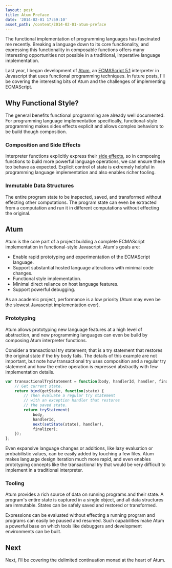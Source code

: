 ```yaml
---
layout: post
title: Atum Preface
date: '2014-02-01 17:59:10'
asset_path: /content/2014-02-01-atum-preface
---
```

The functional implementation of programming languages has fascinated me recently. Breaking a language down to its core functionality, and expressing this functionality in composable functions offers many interesting opportunities not possible in a traditional, imperative language implementation.

Last year, I began development of [Atum][atum], an [ECMAScript 5.1][ecma51] interpreter in Javascript that uses functional programming techniques. In future posts, I'll be covering the interesting bits of Atum and the challenges of implementing ECMAScript.

## Why Functional Style?

The general benefits functional programming are already well documented. For programming language implementation specifically, functional-style programming makes sides effects explicit and allows complex behaviors to be build though composition.

### Composition and Side Effects
Interpreter functions explicitly express their [side effects][side-effects], so in composing functions to build more powerful language operations, we can ensure these too behave as expected. Explicit control of state is extremely helpful in programming language implementation and also enables richer tooling.

### Immutable Data Structures
The entire program state to be inspected, saved, and transformed without effecting other computations. The program state can even be extracted from a computation and run it in different computations without effecting the original. 


## Atum
Atum is the core part of a project building a complete ECMAScript implementation  in functional-style Javascript. Atum's goals are:

* Enable rapid prototyping and experimentation of the ECMAScript language.
* Support substantial hosted language alterations with minimal code changes.
* Functional style implementation.
* Minimal direct reliance on host language features.
* Support powerful debugging.

As an academic project, performance is a low priority (Atum may even be the slowest Javascript implementation ever).

### Prototyping
Atum allows prototyping new language features at a high level of abstraction, and new programming languages can even be build by composing Atum interpreter functions.

Consider a transactional try statement; that is a try statement that restores the original state if the try body fails. The details of this example are not important, but note how transactional try uses composition and a regular try statement and how the entire operation is expressed abstractly with few implementation details.

```js
var transactionalTryStatement = function(body, handlerId, handler, finalizer) {
    // Get current state.
    return bind(getState, function(state) { 
        // Then evaluate a regular try statement
        // with an exception handler that restores
        // the saved state.
        return tryStatement(
            body,
            handlerId,
            next(setState(state), handler), 
            finalizer);
    });
};
```

Even expansive language changes or additions, like lazy evaluation or probabilistic values, can be easily added by touching a few files. Atum makes language design iteration much more rapid, and even enables prototyping concepts like the transactional try that would be very difficult to implement in a traditional interpreter.

### Tooling
Atum provides a rich source of data on running programs and their state. A  program's entire state is captured in a single object, and all data structures are immutable. States can be safely saved and restored or transformed. 

Expressions can be evaluated without effecting a running program and programs can easily be paused and resumed. Such capabilities make Atum a powerful base on which tools like debuggers and development environments can be built. 



## Next
Next, I'll be covering the delimited continuation monad at the heart of Atum.


[atum]: https://github.com/mattbierner/atum
[side-effects]: http://en.wikipedia.org/wiki/Side_effect_(computer_science)
[ecma51]: http://www.ecma-international.org/ecma-262/5.1/
